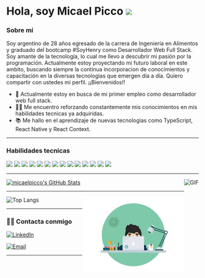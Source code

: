 # Hola, soy Micael Picco <img width="30px" src="https://media.tenor.com/images/3b388fe03da271d2674faf85eb7c3fcd/tenor.gif" />

### Sobre mí

Soy argentino de 28 años egresado de la carrera de Ingeniería en Alimentos y graduado del bootcamp #SoyHenry como Desarrollador Web Full Stack. Soy amante de la tecnología, lo cual me llevo a descubrir mi pasión por la programación. Actualmente estoy proyectando mi futuro laboral en este ambito, buscando siempre la continua incorporacion de conocimientos y capacitación en la diversas tecnologias que emergen día a día. Quiero compartir con ustedes mi perfil. ¡¡Bienvenidos!!

- 📣 Actualmente estoy en busca de mi primer empleo como desarrollador web full stack.
- 👨‍💻 Me encuentro reforzando constantemente mis conocimientos en mis habilidades tecnicas ya adquiridas. 
- 📚 Me hallo en el aprendizaje de nuevas tecnologias como TypeScript, React Native y React Context.

---


### Habilidades tecnicas

<img src = "https://img.shields.io/badge/-HTML-E34F26?style=flat&logo=html5&logoColor=white"> <img src = "https://img.shields.io/badge/-CSS-1572B6?style=flat&logo=css3&logoColor=white">
<img src="https://img.shields.io/badge/-JavaScript-eed718?style=flat&logo=javascript&logoColor=ffffff">
<img src="https://img.shields.io/badge/-React-000000?style=flat&logo=react&logoColor=00c8ff">
<img src="https://img.shields.io/badge/-Redux-430098?style=flat&logo=redux&logoColor=white">
<img src="https://img.shields.io/badge/-Express.js-787878?style=flat">
<img src="https://img.shields.io/badge/-Node.js-3C873A?style=flat&logo=Node.js&logoColor=171515">
<img src="https://img.shields.io/badge/-Sequelize-black?style=flat&logo=sequelize&logoColor=blue">
<img src="https://img.shields.io/badge/-PostgreSQL-007ACC?style=flat&logo=postgresql&logoColor=white">
<img src="http://img.shields.io/badge/-Git-F1502F?style=flat&logo=git&logoColor=FFFFFF">
<img src="http://img.shields.io/badge/-Github-000000?style=flat&logo=github&logoColor=FFFFFF">
<img src="http://img.shields.io/badge/-VS%20Code-007ACC?style=flat&logo=visual%20studio%20code&logoColor=white">
<img src="http://img.shields.io/badge/-Heroku-430098?style=flat&logo=heroku&logoColor=white">
<img src="http://img.shields.io/badge/-Vercel-black?style=flat&logo=vercel&logoColor=white">

<hr>
<img  align='right' alt="GIF" height="160px" src="https://media.giphy.com/media/du3J3cXyzhj75IOgvA/giphy.gif" />

[![micaelpicco's GitHub Stats](https://github-readme-stats.vercel.app/api?username=micaelpicco&show_icons=true)](https://github.com/micaelpicco)



<hr>


<img src="https://github.com/nirala69/nirala69/blob/master/70804f7e25b11f29db904f2fa7b4cd9d.gif" height="200px" align='right'>

![Top Langs](https://github-readme-stats.vercel.app/api/top-langs/?username=micaelpicco&show_icons=true)




<hr>



<h3> 🤝🏻 Contacta conmigo </h3>




<p align="center">

<a href="https://www.linkedin.com/in/micaelpicco/"><img alt="LinkedIn" src="https://img.shields.io/badge/Linkedin-www.linkedin.com/in/micaelpicco/-blue?style=flat-square&logo=linkedin"></a>

<a href="micaelpicco@gmail.com"><img alt="Email" src="https://img.shields.io/badge/Gmail-micaelpicco@gmail.com-blue?style=flat-square&logo=gmail"></a>

</p>










<hr>


